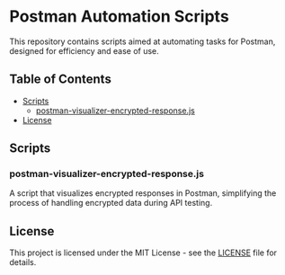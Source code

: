 # Postman Automation Scripts

This repository contains scripts aimed at automating tasks for Postman, designed for efficiency and ease of use.

## Table of Contents

- [Scripts](#scripts)
  - [postman-visualizer-encrypted-response.js](#postman-visualizer-encrypted-responsejs)
- [License](#license)

## Scripts

### postman-visualizer-encrypted-response.js

A script that visualizes encrypted responses in Postman, simplifying the process of handling encrypted data during API testing.

## License

This project is licensed under the MIT License - see the [LICENSE](LICENSE) file for details.
